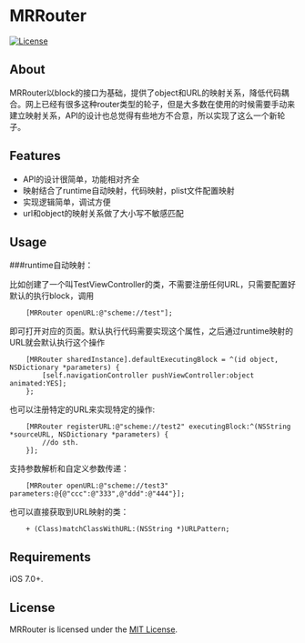 # MRRouter

[![License](http://img.shields.io/badge/license-MIT-green.svg?style=flat)](https://github.com/jiaopen/MRRouter/blob/master/LICENSE.md)

## About
MRRouter以block的接口为基础，提供了object和URL的映射关系，降低代码耦合。网上已经有很多这种router类型的轮子，但是大多数在使用的时候需要手动来建立映射关系，API的设计也总觉得有些地方不合意，所以实现了这么一个新轮子。

## Features
* API的设计很简单，功能相对齐全
* 映射结合了runtime自动映射，代码映射，plist文件配置映射
* 实现逻辑简单，调试方便
* url和object的映射关系做了大小写不敏感匹配

## Usage
###runtime自动映射：

比如创建了一个叫TestViewController的类，不需要注册任何URL，只需要配置好默认的执行block，调用
```objc
    [MRRouter openURL:@"scheme://test"];
```
即可打开对应的页面。默认执行代码需要实现这个属性，之后通过runtime映射的URL就会默认执行这个操作
```objc
    [MRRouter sharedInstance].defaultExecutingBlock = ^(id object, NSDictionary *parameters) {
        [self.navigationController pushViewController:object animated:YES];
    };
```
也可以注册特定的URL来实现特定的操作:
```objc
    [MRRouter registerURL:@"scheme://test2" executingBlock:^(NSString *sourceURL, NSDictionary *parameters) {
        //do sth.
    }];
```
支持参数解析和自定义参数传递：
```objc
    [MRRouter openURL:@"scheme://test3" parameters:@{@"ccc":@"333",@"ddd":@"444"}];
```
也可以直接获取到URL映射的类：
```objc
    + (Class)matchClassWithURL:(NSString *)URLPattern;
```



## Requirements
iOS 7.0+.

## License
MRRouter is licensed under the [MIT License](http://opensource.org/licenses/mit-license.php).
